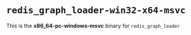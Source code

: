 # `redis_graph_loader-win32-x64-msvc`

This is the **x86_64-pc-windows-msvc** binary for `redis_graph_loader`
